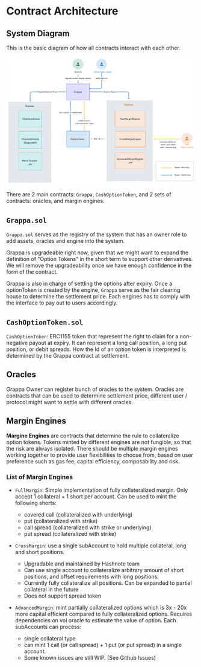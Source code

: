 # Contract Architecture

## System Diagram

This is the basic diagram of how all contracts interact with each other.

![high level](./imgs/system-diagram.png)

There are 2 main contracts: `Grappa`, `CashOptionToken`, and 2 sets of contracts: oracles, and margin engines.

## `Grappa.sol`

`Grappa.sol` serves as the registry of the system that has an owner role to add assets, oracles and engine into the system.

Grappa is upgradeable right now, given that we might want to expand the definition of "Option Tokens" in the short term to support other derivatives. We will remove the upgradeability once we have enough confidence in the form of the contract.

Grappa is also in charge of settling the options after expiry. Once a optionToken is created by the engine, `Grappa` serve as the fair clearing house to determine the settlement price. Each engines has to comply with the interface to pay out to users accordingly.

## `CashOptionToken.sol`

`CashOptionToken`: ERC1155 token that represent the right to claim for a non-negative payout at expiry. It can represent a long call position, a long put position, or debit spreads. How the Id of an option token is interpreted is determined by the Grappa contract at settlement.

## Oracles

Grappa Owner can register bunch of oracles to the system. Oracles are contracts that can be used to determine settlement price, different user / protocol might want to settle with different oracles.

## Margin Engines

**Margine Engines** are contracts that determine the rule to collateralize option tokens. Tokens minted by different engines are not fungible, so that the risk are always isolated. There should be multiple margin engines working together to provide user flexibilities to choose from, based on user preference such as gas fee, capital efficiency, composability and risk.

### List of Margin Engines

- `FullMargin`: Simple implementation of fully collateralized margin. Only accept 1 collateral + 1 short per account. Can be used to mint the following shorts:
  - covered call (collateralized with underlying)
  - put (collateralized with strike)
  - call spread (collateralized with strike or underlying)
  - put spread (collateralized with strike)

- `CrossMargin`: use a single subAccount to hold multiple collateral, long and short positions.
  - Upgradable and maintained by Hashnote team
  - Can use single account to collateralize arbitrary amount of short positions, and offset requirements with long positions.
  - Currently fully collateralize all positions. Can be expanded to partial collateral in the future
  - Does not support spread token

- `AdvancedMargin`: mint partially collateralized options which is 3x - 20x more capital efficient compared to fully collateralized options. Requires dependencies on vol oracle to estimate the value of option. Each subAccounts can process:
  - single collateral type
  - can mint 1 call (or call spread) + 1 put (or put spread) in a single account.
  - Some known issues are still WIP. (See Github Issues)
